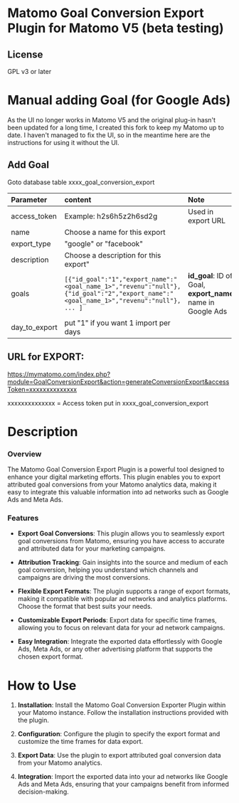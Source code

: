 # Matomo Goal Conversion Export Plugin for Matomo V5 (beta testing)

## License

GPL v3 or later


# Manual adding Goal (for Google Ads)

As the UI no longer works in Matomo V5 and the original plug-in hasn't been updated for a long time, I created this fork to keep my Matomo up to date. I haven't managed to fix the UI, so in the meantime here are the instructions for using it without the UI.

## Add Goal

Goto database table xxxx_goal_conversion_export

| Parameter | content | Note |
| :--------------- |:---------------| :-----|
| access_token | Example: h2s6h5z2h6sd2g  | Used in export URL |
| name | Choose a name for this export |  |
| export_type | "google" or "facebook" |  |
| description | Choose a description for this export" |  |
| goals | ```[{"id_goal":"1","export_name":"<goal_name_1>","revenu":"null"},{"id_goal":"2","export_name":"<goal_name_1>","revenu":"null"}, ... ]``` | **id_goal**: ID of Goal, **export_name**: name in Google Ads |
| day_to_export | put "1" if you want 1 import per days | |


## URL for EXPORT:

https://mymatomo.com/index.php?module=GoalConversionExport&action=generateConversionExport&accessToken=xxxxxxxxxxxxxx

xxxxxxxxxxxxxx = Access token put in xxxx_goal_conversion_export


# Description

### Overview

The Matomo Goal Conversion Export Plugin is a powerful tool designed to enhance your digital marketing efforts. This
plugin enables you to export attributed goal conversions from your Matomo analytics data, making it easy to integrate
this valuable information into ad networks such as Google Ads and Meta Ads.

### Features

- **Export Goal Conversions**: This plugin allows you to seamlessly export goal conversions from Matomo, ensuring you
  have access to accurate and attributed data for your marketing campaigns.

- **Attribution Tracking**: Gain insights into the source and medium of each goal conversion, helping you understand
  which channels and campaigns are driving the most conversions.

- **Flexible Export Formats**: The plugin supports a range of export formats, making it compatible with popular ad
  networks
  and analytics platforms. Choose the format that best suits your needs.

- **Customizable Export Periods**: Export data for specific time frames, allowing you to focus on relevant data for your
  ad network campaigns.

- **Easy Integration**: Integrate the exported data effortlessly with Google Ads, Meta Ads, or any other advertising
  platform that supports the chosen export format.

# How to Use

1. **Installation**: Install the Matomo Goal Conversion Exporter Plugin within your Matomo instance. Follow the
   installation instructions provided with the plugin.

2. **Configuration**: Configure the plugin to specify the export format and customize the time frames for data export.

3. **Export Data**: Use the plugin to export attributed goal conversion data from your Matomo analytics.

4. **Integration**: Import the exported data into your ad networks like Google Ads and Meta Ads, ensuring that your
   campaigns benefit from informed decision-making.
